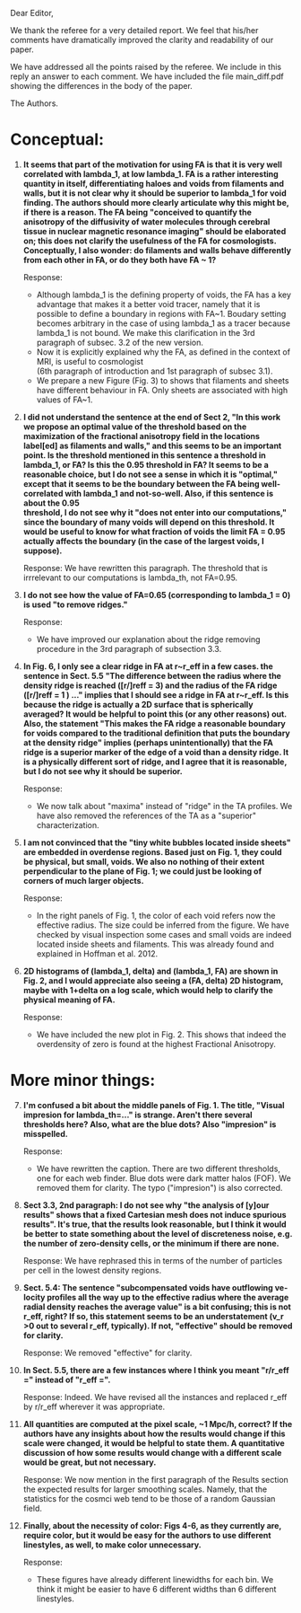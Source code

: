 Dear Editor,

We thank the referee for a very detailed report. We feel that his/her
comments have dramatically improved the clarity and readability of our
paper. 

We have addressed all the points raised by the referee. We include in
this reply an answer to each comment. We have included the file main_diff.pdf
showing the differences in the body of the paper.

The Authors.

Conceptual:
==

1. **It seems that part of the motivation for using FA is that it is
    very well correlated with lambda_1,  at low lambda_1. FA is a
    rather interesting quantity in itself, differentiating haloes and
    voids from  filaments and walls, but it is not clear why it should
    be superior to lambda_1 for void finding. The authors should more
    clearly articulate why this might be, if there is a reason. The FA
    being "conceived  to quantify the anisotropy of the diffusivity of
    water molecules through cerebral tissue in nuclear  magnetic
    resonance imaging" should be elaborated on; this does not clarify
    the usefulness of the FA for cosmologists. Conceptually, I also
    wonder: do filaments and walls behave differently from each other
    in  FA, or do they both have FA ~ 1?** 

      Response:   
      - Although lambda_1 is the defining property of voids, 
      the FA has a key advantage that makes it a better void tracer,
      namely that it is possible to define a boundary in regions with
      FA~1. Boudary setting becomes arbitrary in the case of using
      lambda_1 as a tracer because lambda_1 is not bound. 
      We make this clarification in the  3rd paragraph of subsec. 3.2
      of the new version. 
      - Now it is explicitly explained why the FA, as defined in the
      context of MRI, is useful to cosmologist  
	(6th paragraph of introduction and 1st paragraph of subsec 3.1).
      - We prepare a new Figure (Fig. 3) to shows that filaments and
      sheets have different behaviour in FA. Only sheets are
      associated with high values of FA~1.  

      

2. **I did not understand the sentence at the end of Sect 2, "In this
    work we propose an optimal value of  the threshold based on the
    maximization of the fractional anisotropy field in the locations
    label[ed]  as filaments and walls," and this seems to be an
    important point. Is the threshold mentioned in this  sentence a
    threshold in lambda_1, or FA? Is this the 0.95 threshold in FA? It
    seems to be a reasonable choice, but I do not see a sense in which
    it is "optimal," except that it seems to be the boundary  between
    the FA being well-correlated with lambda_1 and not-so-well. 
    Also, if this sentence is about the     0.95   
    threshold, I do not see why it "does not enter into our
    computations," since the boundary of many    voids will depend on
    this threshold. It would be useful to know for what fraction of
    voids the limit    FA = 0.95 actually affects the boundary (in the
    case of the largest voids, I suppose).** 

    Response:
    We have rewritten this paragraph. The threshold that is 
    irrrelevant to our computations is lambda_th, not FA=0.95.

    
3. **I do not see how the value of FA=0.65 (corresponding to lambda_1
= 0) is used "to remove ridges."** 

    Response: 
    - We have improved our explanation about the ridge removing
    procedure in the 3rd paragraph of subsection 3.3.  

    
4. **In Fig. 6, I only see a clear ridge in FA at r~r_eff in a few
    cases. the sentence in Sect. 5.5 "The  difference between the
    radius where the density ridge is reached ([r/]reff = 3) and the
    radius of the  FA ridge ([r/]reff = 1 ) ..." implies that I should
    see a ridge in FA at r~r_eff. Is this because the ridge is
    actually a 2D surface that is spherically averaged? It would be
    helpful to point this (or any  other reasons) out. Also, the
    statement "This makes the FA ridge a reasonable boundary for voids
    compared  to the traditional definition that puts the boundary at
    the density ridge" implies (perhaps  unintentionally) that the FA
    ridge is a superior marker of the edge of a void than a density
    ridge. It is  a physically different sort of ridge, and I agree
    that it is reasonable, but I do not see why it should  be
    superior.** 

    Response:
    - We now talk about "maxima" instead of "ridge" in the TA
    profiles. We have also removed the references of the TA as a
    "superior" characterization.

    
5. **I am not convinced that the "tiny white bubbles located inside
sheets" are embedded in overdense regions.  Based just on Fig. 1, they
could be physical, but small, voids. We also no nothing of their
extent  perpendicular to the plane of Fig. 1; we could just be looking
of corners of much larger objects.** 
     
    Response:
    - In the right panels of Fig. 1, the color of each void refers now
    the effective radius. The size could be inferred from the
    figure. We have checked by visual inspection some cases and small
    voids are indeed located inside sheets and filaments. This was
    already found and explained in Hoffman et al. 2012. 
 
 
6. **2D histograms of (lambda_1, delta) and (lambda_1, FA) are shown
    in Fig. 2, and I would appreciate also  seeing a (FA, delta) 2D
    histogram, maybe with 1+delta on a log scale, which would help to
    clarify the  physical meaning of FA.**
    
    Response: 
    - We have included the new plot in Fig. 2. This shows that indeed
    the overdensity of zero is found at the highest Fractional Anisotropy.
      
More minor things:
==

7. **I'm confused a bit about the middle panels of Fig. 1. The title,
    "Visual impresion for lambda_th=..."  is strange. Aren't there
    several thresholds here? Also, what are the blue dots? Also
    "impresion" is  misspelled.**
    
    Response:
    - We have rewritten the caption. There are two different
    thresholds, one for each web finder. Blue dots were dark matter
    halos (FOF). We removed them for clarity. The typo ("impresion")
    is  also corrected.  

      
8. **Sect 3.3, 2nd paragraph: I do not see why "the analysis of [y]our
    results" shows that a fixed Cartesian  mesh does not induce
    spurious results". It's true, that the results look reasonable,
    but I think it would  be better to state something about the level
    of discreteness noise, e.g. the number of zero-density cells,  or
    the minimum if there are none.** 

    Response:
    We have rephrased this in terms of the number of particles per
    cell in the lowest density regions.

    
9. **Sect. 5.4: The sentence "subcompensated voids have outflowing ve-
    locity profiles all the way up to the effective radius where the
    average radial density reaches the average value" is a bit
    confusing; this is not r_eff, right? If so, this statement seems
    to be an understatement (v_r >0 out to several r_eff,
    typically). If not, "effective" should be removed for clarity.** 

    Response:
    We removed "effective" for clarity. 

    
10. **In Sect. 5.5, there are a few instances where I think you meant
"r/r_eff =" instead of "r_eff =".** 

    Response:
    Indeed. We have revised all the instances and replaced r_eff by r/r_eff
    wherever it was appropriate. 


11. **All quantities are computed at the pixel scale, ~1 Mpc/h,
    correct? If the authors have any insights about  how the results
    would change if this scale were changed, it would be helpful to
    state them. A quantitative  discussion of how some results would
    change with a different scale would be great, but not necessary.** 

    Response:
    We now mention in the first paragraph of the Results section the
    expected results for larger smoothing scales. Namely, that the
    statistics for the cosmci web tend to be those of a random
    Gaussian field.


12. **Finally, about the necessity of color: Figs 4-6, as they
currently are, require color, but it would be  easy for the authors to
use different linestyles, as well, to make color unnecessary.** 
    
    Response:
    - These figures have already different linewidths for each bin. We
    think it might be easier to have 6 different widths than 6
    different linestyles. 